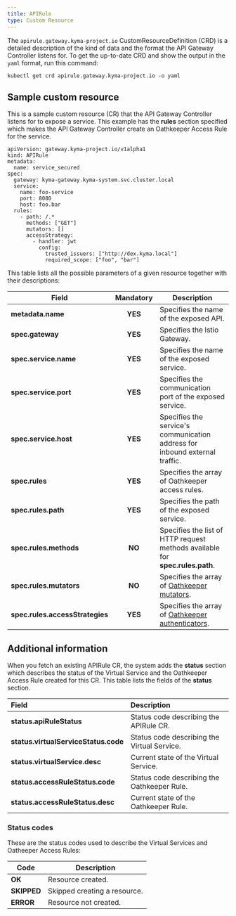 ```yaml
---
title: APIRule
type: Custom Resource
---
```


The `apirule.gateway.kyma-project.io` CustomResourceDefinition (CRD) is a detailed description of the kind of data and the format the API Gateway Controller listens for. To get the up-to-date CRD and show the output in the `yaml` format, run this command:

```
kubectl get crd apirule.gateway.kyma-project.io -o yaml
```

## Sample custom resource

This is a sample custom resource (CR) that the API Gateway Controller listens for to expose a service. This example has the **rules** section specified which makes the API Gateway Controller create an Oathkeeper Access Rule for the service.

```
apiVersion: gateway.kyma-project.io/v1alpha1
kind: APIRule
metadata:
  name: service_secured
spec:
  gateway: kyma-gateway.kyma-system.svc.cluster.local
  service:
    name: foo-service
    port: 8080
    host: foo.bar
  rules:
    - path: /.*
      methods: ["GET"]
      mutators: []
      accessStrategy:
        - handler: jwt
          config:
            trusted_issuers: ["http://dex.kyma.local"]
            required_scope: ["foo", "bar"]

```

This table lists all the possible parameters of a given resource together with their descriptions:

| Field   |      Mandatory      |  Description |
|---|:---:|---|
| **metadata.name** | **YES** | Specifies the name of the exposed API. |
| **spec.gateway** | **YES** | Specifies the Istio Gateway. |
| **spec.service.name** | **YES** | Specifies the name of the exposed service. |
| **spec.service.port** | **YES** | Specifies the communication port of the exposed service. |
| **spec.service.host** | **YES** | Specifies the service's communication address for inbound external traffic. |
| **spec.rules** | **YES** | Specifies the array of Oathkeeper access rules. |
| **spec.rules.path** | **YES** | Specifies the path of the exposed service. |
| **spec.rules.methods** | **NO** | Specifies the list of HTTP request methods available for **spec.rules.path**. |
| **spec.rules.mutators** | **NO** | Specifies the array of [Oathkeeper mutators](https://www.ory.sh/docs/oathkeeper/pipeline/mutator). |
| **spec.rules.accessStrategies** | **YES** | Specifies the array of [Oathkeeper authenticators](https://www.ory.sh/docs/oathkeeper/pipeline/authn). |

## Additional information

When you fetch an existing APIRule CR, the system adds the **status** section which describes the status of the Virtual Service and the Oathkeeper Access Rule created for this CR. This table lists the fields of the **status** section.

| Field   |  Description |
|:---|:---|
| **status.apiRuleStatus** | Status code describing the APIRule CR. |
| **status.virtualServiceStatus.code** | Status code describing the Virtual Service. |
| **status.virtualService.desc** | Current state of the Virtual Service. |
| **status.accessRuleStatus.code** | Status code describing the Oathkeeper Rule. |
| **status.accessRuleStatus.desc** | Current state of the Oathkeeper Rule. |

### Status codes

These are the status codes used to describe the Virtual Services and Oatheeper Access Rules:

| Code   |  Description |
|---|---|
| **OK** | Resource created. |
| **SKIPPED** | Skipped creating a resource. |
| **ERROR** | Resource not created. |
